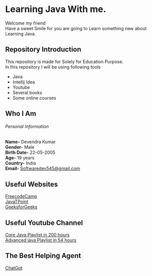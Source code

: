 # Learning Java With me.
Welcome my friend <br>
Have a sweet Smile for you are going to Learn  something new about Learning Java.
## Repository Introduction 
This repository is made for Solely for Education Purpose. <br>
In this repository I will be using following tools
+ Java
+ Intellij Idea
+ Youtube
+ Several books
+ Some online courses
## Who I Am
###### Personal Information
__Name-__ Devendra Kumar <br>
__Gender-__ Male <br>
__Birth Date-__ 22-05-2005 <br>
__Age-__ 19 years <br>
__Country-__ India <br> 
__Email-__ Softwaredev545@gmail.com

## Useful Websites 
[FreecodeCamp](https://www.freecodecamp.org/) <br>
[JavaTPoint](https://www.javatpoint.com/) <br>
[GeeksforGeeks](https://www.geeksforgeeks.org/) <br> 
## Useful Youtube Channel
[Core Java Playlist in 200 hours ](https://www.youtube.com/watch?v=eTXd89t8ngI&list=PLd3UqWTnYXOlDN1ShvI0LSuxl-9THz4jm) <br>
[Advanced java Playlist in 54 hours ](https://www.youtube.com/watch?v=eso86YqpCeI&list=PLmEIJ0ZlD1HSLMdyAWciph2YKCm2Smgdq) <br>
## The Best Helping Agent
[ChatGpt](https://chat.openai.com/c/8fabdd9b-d51b-4477-abb3-01789916d09a)


